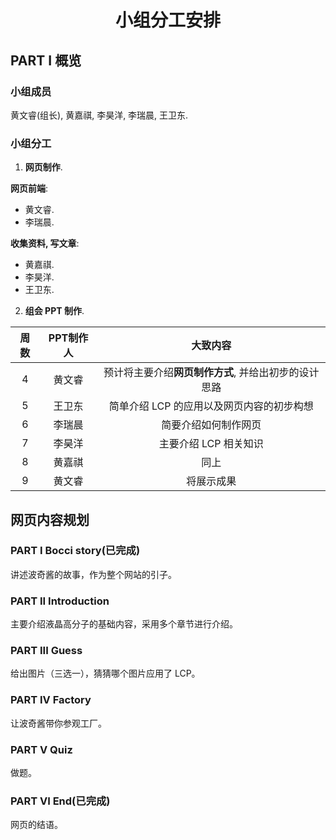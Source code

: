 # <p align="center">小组分工安排</p>

## PART I 概览

### 小组成员

黄文睿(组长), 黄嘉祺, 李昊洋, 李瑞晨, 王卫东.

### 小组分工

1. **网页制作**.

**网页前端**:

- 黄文睿.
- 李瑞晨.

**收集资料, 写文章**:

- 黄嘉祺.
- 李昊洋.
- 王卫东.

2. **组会 PPT 制作**.

|周数|PPT制作人|大致内容
|:-:|:-:|:-:|
|4|黄文睿|预计将主要介绍**网页制作方式**, 并给出初步的设计思路|
|5|王卫东|简单介绍 LCP 的应用以及网页内容的初步构想|
|6|李瑞晨|简要介绍如何制作网页|
|7|李昊洋|主要介绍 LCP 相关知识|
|8|黄嘉祺|同上|
|9|黄文睿|将展示成果|

## 网页内容规划

### PART I Bocci story(已完成)

讲述波奇酱的故事，作为整个网站的引子。

### PART II Introduction

主要介绍液晶高分子的基础内容，采用多个章节进行介绍。

### PART III Guess

给出图片（三选一），猜猜哪个图片应用了 LCP。

### PART IV Factory

让波奇酱带你参观工厂。

### PART V Quiz

做题。

### PART VI End(已完成)

网页的结语。